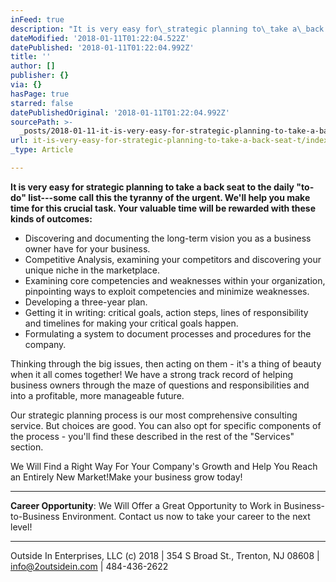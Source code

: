```yaml
---
inFeed: true
description: "It is very easy for\_strategic planning to\_take a\_back seat to\_the daily \"to-do\" list—some call this the\_tyranny of\_the urgent. We'll help you\_make time for\_this crucial task. Your valuable time will be\_rewarded with these kinds of\_outcomes:"
dateModified: '2018-01-11T01:22:04.522Z'
datePublished: '2018-01-11T01:22:04.992Z'
title: ''
author: []
publisher: {}
via: {}
hasPage: true
starred: false
datePublishedOriginal: '2018-01-11T01:22:04.992Z'
sourcePath: >-
  _posts/2018-01-11-it-is-very-easy-for-strategic-planning-to-take-a-back-seat-t.md
url: it-is-very-easy-for-strategic-planning-to-take-a-back-seat-t/index.html
_type: Article

---
```

**It is very easy for strategic planning to take a back seat to the daily "to-do" list---some call this the tyranny of the urgent. We'll help you make time for this crucial task. Your valuable time will be rewarded with these kinds of outcomes:**

* Discovering and documenting the long-term vision you as a business owner have for your business.
* Competitive Analysis, examining your competitors and discovering your unique niche in the marketplace.
* Examining core competencies and weaknesses within your organization, pinpointing ways to exploit competencies and minimize weaknesses.
* Developing a three-year plan.
* Getting it in writing: critical goals, action steps, lines of responsibility and timelines for making your critical goals happen.
* Formulating a system to document processes and procedures for the company. 

Thinking through the big issues, then acting on them - it's a thing of beauty when it all comes together! We have a strong track record of helping business owners through the maze of questions and responsibilities and into a profitable, more manageable future.

Our strategic planning process is our most comprehensive consulting service. But choices are good. You can also opt for specific components of the process - you'll find these described in the rest of the "Services" section. 

We Will Find a Right Way For Your Company's Growth and Help You Reach an Entirely New Market!Make your business grow today!

---

**Career Opportunity**: We Will Offer a Great Opportunity to Work in Business-to-Business Environment. Contact us now to take your career to the next level!

---

Outside In Enterprises, LLC (c) 2018 | 354 S Broad St., Trenton, NJ 08608 | info@2outsidein.com | 484-436-2622